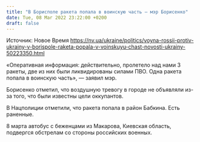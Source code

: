 ```yaml
---
title: "В Борисполе ракета попала в воинскую часть — мэр Борисенко"
date: Tue, 08 Mar 2022 23:22:00 +0200
draft: false
---
```

Источник: Новое Время https://nv.ua/ukraine/politics/voyna-rossii-protiv-ukrainy-v-borispole-raketa-popala-v-voinskuyu-chast-novosti-ukrainy-50223350.html


«Оперативная информация: действительно, пролетело над нами 3 ракеты, две из них были ликвидированы силами ПВО. Одна ракета попала в воинскую часть», — заявил мэр.

Борисенко отметил, что воздушную тревогу в городе не объявляли из-за того, что были известны цели оккупантов.

В Нацполиции отметили, что ракета попала в район Бабкина. Есть раненные.

8 марта автобус с беженцами из Макарова, Киевская область, подвергся обстрелам со стороны российских военных.
